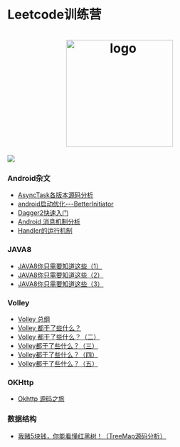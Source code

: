 # Leetcode训练营
<h1 align="center">
  <img src="https://pic1.zhimg.com/80/v2-31d6b54cc0dfd389835140c886a94c81_720w.jpg" height="240" width="240"  alt="logo" />
 </h1>
 
 ![](https://img.shields.io/badge/language-java-orange.svg)
 
### Android杂文
 - [AsyncTask各版本源码分析](https://github.com/121880399/zzy_blog/blob/master/blog/android/AsyncTask.md)
 - [android启动优化---BetterInitiator](https://github.com/121880399/zzy_blog/blob/master/blog/android/BetterInitiator.md)
 - [Dagger2快速入门](https://github.com/121880399/zzy_blog/blob/master/blog/android/Dagger2.md)
 - [Android 消息机制分析](https://github.com/121880399/zzy_blog/blob/master/blog/handle/Android_message.md)
 - [Handler的运行机制](https://github.com/121880399/zzy_blog/blob/master/blog/handle/Handler.md)

### JAVA8
 - [JAVA8你只需要知道这些（1）](https://github.com/121880399/zzy_blog/blob/master/blog/java8/JAVA8(1).md)
 - [JAVA8你只需要知道这些（2）](https://github.com/121880399/zzy_blog/blob/master/blog/java8/JAVA8(2).md)
 - [JAVA8你只需要知道这些（3）](https://github.com/121880399/zzy_blog/blob/master/blog/java8/JAVA8(3).md)


 ### Volley
  - [Volley 总纲](https://github.com/121880399/zzy_blog/blob/master/blog/volley/Volley1.md)
  - [Volley 都干了些什么？](https://github.com/121880399/zzy_blog/blob/master/blog/volley/Volley2.md)
  - [Volley 都干了些什么？（二）](https://github.com/121880399/zzy_blog/blob/master/blog/volley/Volley3.md)
  - [Volley都干了些什么？（三）](https://github.com/121880399/zzy_blog/blob/master/blog/volley/Volley4.md)
  - [Volley都干了些什么？（四）](https://github.com/121880399/zzy_blog/blob/master/blog/volley/Volley5.md)
  - [Volley都干了些什么？（五）](https://github.com/121880399/zzy_blog/blob/master/blog/volley/Volley6.md)
 
 ### OKHttp
  - [Okhttp 源码之旅](https://github.com/121880399/zzy_blog/blob/master/blog/okhttp/Okhttp.md)

 ### 数据结构
  - [我赌5块钱，你能看懂红黑树！（TreeMap源码分析）](https://github.com/121880399/zzy_blog/blob/master/blog/datastruct/TreeMap.md)
  